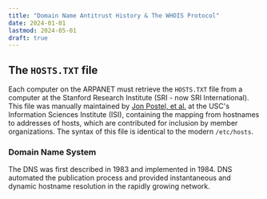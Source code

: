 ```yaml
---
title: "Domain Name Antitrust History & The WHOIS Protocol"
date: 2024-01-01
lastmod: 2024-05-01
draft: true
---
```


## The `HOSTS.TXT` file

Each computer on the ARPANET must retrieve the `HOSTS.TXT` file from a computer at the Stanford Research Institute (SRI - now SRI International).
This file was manually maintained by [Jon Postel, et al.](https://ieeexplore.ieee.org/stamp/stamp.jsp?arnumber=5986499) at the USC's Information Sciences Institute (ISI), containing the mapping from hostnames to addresses of hosts, which are contributed for inclusion by member organizations.
The syntax of this file is identical to the modern `/etc/hosts`.

### Domain Name System

The DNS was first described in 1983 and implemented in 1984. 
DNS automated the publication process and provided instantaneous and dynamic hostname resolution in the rapidly growing network.


<!-- As with all domains and registrars, we are required to publish information concerning your domain through a publicly available service called WHOIS. The WHOIS service allows anybody to view information such as your name, email, address, phone number, when the domain was registered and when it expires. Unfortunately, spammers have taken advantage of this WHOIS requirement which almost invariably results in SPAM directed at the information found within WHOIS. We therefore offer the following options to protect your information: • No Privacy (Free) All of your information will be made available through WHOIS • WHOIS Privacy (Free) With this option, we will use our default information for all applicable WHOIS fields. This will hide all of your "real" information from WHOIS. Please be sure to read the section on domain privacy options within our terms of service when choosing this option. Please keep in mind that you may also change your privacy settings at any time after your order has been placed. -->

<!-- ICANN fees -->
